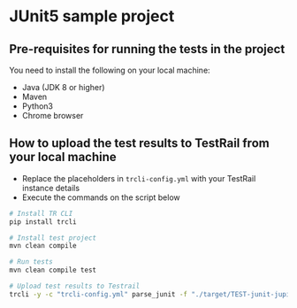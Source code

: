# JUnit5 sample project

## Pre-requisites for running the tests in the project

You need to install the following on your local machine:
- Java (JDK 8 or higher)
- Maven
- Python3 
- Chrome browser

## How to upload the test results to TestRail from your local machine

- Replace the placeholders in `trcli-config.yml` with your TestRail instance details
- Execute the commands on the script below

```sh
# Install TR CLI
pip install trcli

# Install test project
mvn clean compile

# Run tests
mvn clean compile test

# Upload test results to Testrail
trcli -y -c "trcli-config.yml" parse_junit -f "./target/TEST-junit-jupiter.xml"

```